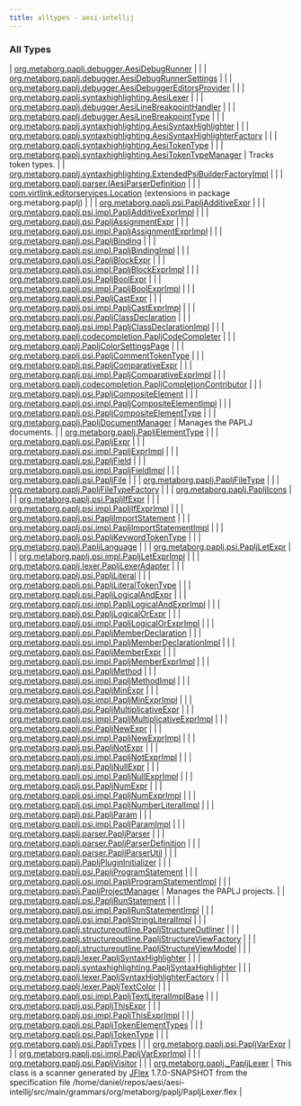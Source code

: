 ```yaml
---
title: alltypes - aesi-intellij
---
```


### All Types

| [org.metaborg.paplj.debugger.AesiDebugRunner](../org.metaborg.paplj.debugger/-aesi-debug-runner/index.html) |  |
| [org.metaborg.paplj.debugger.AesiDebugRunnerSettings](../org.metaborg.paplj.debugger/-aesi-debug-runner-settings/index.html) |  |
| [org.metaborg.paplj.debugger.AesiDebuggerEditorsProvider](../org.metaborg.paplj.debugger/-aesi-debugger-editors-provider/index.html) |  |
| [org.metaborg.paplj.syntaxhighlighting.AesiLexer](../org.metaborg.paplj.syntaxhighlighting/-aesi-lexer/index.html) |  |
| [org.metaborg.paplj.debugger.AesiLineBreakpointHandler](../org.metaborg.paplj.debugger/-aesi-line-breakpoint-handler/index.html) |  |
| [org.metaborg.paplj.debugger.AesiLineBreakpointType](../org.metaborg.paplj.debugger/-aesi-line-breakpoint-type/index.html) |  |
| [org.metaborg.paplj.syntaxhighlighting.AesiSyntaxHighlighter](../org.metaborg.paplj.syntaxhighlighting/-aesi-syntax-highlighter/index.html) |  |
| [org.metaborg.paplj.syntaxhighlighting.AesiSyntaxHighlighterFactory](../org.metaborg.paplj.syntaxhighlighting/-aesi-syntax-highlighter-factory/index.html) |  |
| [org.metaborg.paplj.syntaxhighlighting.AesiTokenType](../org.metaborg.paplj.syntaxhighlighting/-aesi-token-type/index.html) |  |
| [org.metaborg.paplj.syntaxhighlighting.AesiTokenTypeManager](../org.metaborg.paplj.syntaxhighlighting/-aesi-token-type-manager/index.html) | Tracks token types. |
| [org.metaborg.paplj.syntaxhighlighting.ExtendedPsiBuilderFactoryImpl](../org.metaborg.paplj.syntaxhighlighting/-extended-psi-builder-factory-impl/index.html) |  |
| [org.metaborg.paplj.parser.IAesiParserDefinition](../org.metaborg.paplj.parser/-i-aesi-parser-definition/index.html) |  |
| [com.virtlink.editorservices.Location](../org.metaborg.paplj/com.virtlink.editorservices.-location/index.html) (extensions in package org.metaborg.paplj) |  |
| [org.metaborg.paplj.psi.PapljAdditiveExpr](../org.metaborg.paplj.psi/-paplj-additive-expr/index.html) |  |
| [org.metaborg.paplj.psi.impl.PapljAdditiveExprImpl](../org.metaborg.paplj.psi.impl/-paplj-additive-expr-impl/index.html) |  |
| [org.metaborg.paplj.psi.PapljAssignmentExpr](../org.metaborg.paplj.psi/-paplj-assignment-expr/index.html) |  |
| [org.metaborg.paplj.psi.impl.PapljAssignmentExprImpl](../org.metaborg.paplj.psi.impl/-paplj-assignment-expr-impl/index.html) |  |
| [org.metaborg.paplj.psi.PapljBinding](../org.metaborg.paplj.psi/-paplj-binding/index.html) |  |
| [org.metaborg.paplj.psi.impl.PapljBindingImpl](../org.metaborg.paplj.psi.impl/-paplj-binding-impl/index.html) |  |
| [org.metaborg.paplj.psi.PapljBlockExpr](../org.metaborg.paplj.psi/-paplj-block-expr/index.html) |  |
| [org.metaborg.paplj.psi.impl.PapljBlockExprImpl](../org.metaborg.paplj.psi.impl/-paplj-block-expr-impl/index.html) |  |
| [org.metaborg.paplj.psi.PapljBoolExpr](../org.metaborg.paplj.psi/-paplj-bool-expr/index.html) |  |
| [org.metaborg.paplj.psi.impl.PapljBoolExprImpl](../org.metaborg.paplj.psi.impl/-paplj-bool-expr-impl/index.html) |  |
| [org.metaborg.paplj.psi.PapljCastExpr](../org.metaborg.paplj.psi/-paplj-cast-expr/index.html) |  |
| [org.metaborg.paplj.psi.impl.PapljCastExprImpl](../org.metaborg.paplj.psi.impl/-paplj-cast-expr-impl/index.html) |  |
| [org.metaborg.paplj.psi.PapljClassDeclaration](../org.metaborg.paplj.psi/-paplj-class-declaration/index.html) |  |
| [org.metaborg.paplj.psi.impl.PapljClassDeclarationImpl](../org.metaborg.paplj.psi.impl/-paplj-class-declaration-impl/index.html) |  |
| [org.metaborg.paplj.codecompletion.PapljCodeCompleter](../org.metaborg.paplj.codecompletion/-paplj-code-completer/index.html) |  |
| [org.metaborg.paplj.PapljColorSettingsPage](../org.metaborg.paplj/-paplj-color-settings-page/index.html) |  |
| [org.metaborg.paplj.psi.PapljCommentTokenType](../org.metaborg.paplj.psi/-paplj-comment-token-type/index.html) |  |
| [org.metaborg.paplj.psi.PapljComparativeExpr](../org.metaborg.paplj.psi/-paplj-comparative-expr/index.html) |  |
| [org.metaborg.paplj.psi.impl.PapljComparativeExprImpl](../org.metaborg.paplj.psi.impl/-paplj-comparative-expr-impl/index.html) |  |
| [org.metaborg.paplj.codecompletion.PapljCompletionContributor](../org.metaborg.paplj.codecompletion/-paplj-completion-contributor/index.html) |  |
| [org.metaborg.paplj.psi.PapljCompositeElement](../org.metaborg.paplj.psi/-paplj-composite-element.html) |  |
| [org.metaborg.paplj.psi.impl.PapljCompositeElementImpl](../org.metaborg.paplj.psi.impl/-paplj-composite-element-impl/index.html) |  |
| [org.metaborg.paplj.psi.PapljCompositeElementType](../org.metaborg.paplj.psi/-paplj-composite-element-type/index.html) |  |
| [org.metaborg.paplj.PapljDocumentManager](../org.metaborg.paplj/-paplj-document-manager/index.html) | Manages the PAPLJ documents. |
| [org.metaborg.paplj.PapljElementType](../org.metaborg.paplj/-paplj-element-type/index.html) |  |
| [org.metaborg.paplj.psi.PapljExpr](../org.metaborg.paplj.psi/-paplj-expr/index.html) |  |
| [org.metaborg.paplj.psi.impl.PapljExprImpl](../org.metaborg.paplj.psi.impl/-paplj-expr-impl/index.html) |  |
| [org.metaborg.paplj.psi.PapljField](../org.metaborg.paplj.psi/-paplj-field/index.html) |  |
| [org.metaborg.paplj.psi.impl.PapljFieldImpl](../org.metaborg.paplj.psi.impl/-paplj-field-impl/index.html) |  |
| [org.metaborg.paplj.psi.PapljFile](../org.metaborg.paplj.psi/-paplj-file/index.html) |  |
| [org.metaborg.paplj.PapljFileType](../org.metaborg.paplj/-paplj-file-type/index.html) |  |
| [org.metaborg.paplj.PapljFileTypeFactory](../org.metaborg.paplj/-paplj-file-type-factory/index.html) |  |
| [org.metaborg.paplj.PapljIcons](../org.metaborg.paplj/-paplj-icons/index.html) |  |
| [org.metaborg.paplj.psi.PapljIfExpr](../org.metaborg.paplj.psi/-paplj-if-expr/index.html) |  |
| [org.metaborg.paplj.psi.impl.PapljIfExprImpl](../org.metaborg.paplj.psi.impl/-paplj-if-expr-impl/index.html) |  |
| [org.metaborg.paplj.psi.PapljImportStatement](../org.metaborg.paplj.psi/-paplj-import-statement/index.html) |  |
| [org.metaborg.paplj.psi.impl.PapljImportStatementImpl](../org.metaborg.paplj.psi.impl/-paplj-import-statement-impl/index.html) |  |
| [org.metaborg.paplj.psi.PapljKeywordTokenType](../org.metaborg.paplj.psi/-paplj-keyword-token-type/index.html) |  |
| [org.metaborg.paplj.PapljLanguage](../org.metaborg.paplj/-paplj-language.html) |  |
| [org.metaborg.paplj.psi.PapljLetExpr](../org.metaborg.paplj.psi/-paplj-let-expr/index.html) |  |
| [org.metaborg.paplj.psi.impl.PapljLetExprImpl](../org.metaborg.paplj.psi.impl/-paplj-let-expr-impl/index.html) |  |
| [org.metaborg.paplj.lexer.PapljLexerAdapter](../org.metaborg.paplj.lexer/-paplj-lexer-adapter/index.html) |  |
| [org.metaborg.paplj.psi.PapljLiteral](../org.metaborg.paplj.psi/-paplj-literal/index.html) |  |
| [org.metaborg.paplj.psi.PapljLiteralTokenType](../org.metaborg.paplj.psi/-paplj-literal-token-type/index.html) |  |
| [org.metaborg.paplj.psi.PapljLogicalAndExpr](../org.metaborg.paplj.psi/-paplj-logical-and-expr/index.html) |  |
| [org.metaborg.paplj.psi.impl.PapljLogicalAndExprImpl](../org.metaborg.paplj.psi.impl/-paplj-logical-and-expr-impl/index.html) |  |
| [org.metaborg.paplj.psi.PapljLogicalOrExpr](../org.metaborg.paplj.psi/-paplj-logical-or-expr/index.html) |  |
| [org.metaborg.paplj.psi.impl.PapljLogicalOrExprImpl](../org.metaborg.paplj.psi.impl/-paplj-logical-or-expr-impl/index.html) |  |
| [org.metaborg.paplj.psi.PapljMemberDeclaration](../org.metaborg.paplj.psi/-paplj-member-declaration/index.html) |  |
| [org.metaborg.paplj.psi.impl.PapljMemberDeclarationImpl](../org.metaborg.paplj.psi.impl/-paplj-member-declaration-impl/index.html) |  |
| [org.metaborg.paplj.psi.PapljMemberExpr](../org.metaborg.paplj.psi/-paplj-member-expr/index.html) |  |
| [org.metaborg.paplj.psi.impl.PapljMemberExprImpl](../org.metaborg.paplj.psi.impl/-paplj-member-expr-impl/index.html) |  |
| [org.metaborg.paplj.psi.PapljMethod](../org.metaborg.paplj.psi/-paplj-method/index.html) |  |
| [org.metaborg.paplj.psi.impl.PapljMethodImpl](../org.metaborg.paplj.psi.impl/-paplj-method-impl/index.html) |  |
| [org.metaborg.paplj.psi.PapljMinExpr](../org.metaborg.paplj.psi/-paplj-min-expr/index.html) |  |
| [org.metaborg.paplj.psi.impl.PapljMinExprImpl](../org.metaborg.paplj.psi.impl/-paplj-min-expr-impl/index.html) |  |
| [org.metaborg.paplj.psi.PapljMultiplicativeExpr](../org.metaborg.paplj.psi/-paplj-multiplicative-expr/index.html) |  |
| [org.metaborg.paplj.psi.impl.PapljMultiplicativeExprImpl](../org.metaborg.paplj.psi.impl/-paplj-multiplicative-expr-impl/index.html) |  |
| [org.metaborg.paplj.psi.PapljNewExpr](../org.metaborg.paplj.psi/-paplj-new-expr/index.html) |  |
| [org.metaborg.paplj.psi.impl.PapljNewExprImpl](../org.metaborg.paplj.psi.impl/-paplj-new-expr-impl/index.html) |  |
| [org.metaborg.paplj.psi.PapljNotExpr](../org.metaborg.paplj.psi/-paplj-not-expr/index.html) |  |
| [org.metaborg.paplj.psi.impl.PapljNotExprImpl](../org.metaborg.paplj.psi.impl/-paplj-not-expr-impl/index.html) |  |
| [org.metaborg.paplj.psi.PapljNullExpr](../org.metaborg.paplj.psi/-paplj-null-expr/index.html) |  |
| [org.metaborg.paplj.psi.impl.PapljNullExprImpl](../org.metaborg.paplj.psi.impl/-paplj-null-expr-impl/index.html) |  |
| [org.metaborg.paplj.psi.PapljNumExpr](../org.metaborg.paplj.psi/-paplj-num-expr/index.html) |  |
| [org.metaborg.paplj.psi.impl.PapljNumExprImpl](../org.metaborg.paplj.psi.impl/-paplj-num-expr-impl/index.html) |  |
| [org.metaborg.paplj.psi.impl.PapljNumberLiteralImpl](../org.metaborg.paplj.psi.impl/-paplj-number-literal-impl/index.html) |  |
| [org.metaborg.paplj.psi.PapljParam](../org.metaborg.paplj.psi/-paplj-param.html) |  |
| [org.metaborg.paplj.psi.impl.PapljParamImpl](../org.metaborg.paplj.psi.impl/-paplj-param-impl/index.html) |  |
| [org.metaborg.paplj.parser.PapljParser](../org.metaborg.paplj.parser/-paplj-parser/index.html) |  |
| [org.metaborg.paplj.parser.PapljParserDefinition](../org.metaborg.paplj.parser/-paplj-parser-definition/index.html) |  |
| [org.metaborg.paplj.parser.PapljParserUtil](../org.metaborg.paplj.parser/-paplj-parser-util.html) |  |
| [org.metaborg.paplj.PapljPluginInitializer](../org.metaborg.paplj/-paplj-plugin-initializer/index.html) |  |
| [org.metaborg.paplj.psi.PapljProgramStatement](../org.metaborg.paplj.psi/-paplj-program-statement/index.html) |  |
| [org.metaborg.paplj.psi.impl.PapljProgramStatementImpl](../org.metaborg.paplj.psi.impl/-paplj-program-statement-impl/index.html) |  |
| [org.metaborg.paplj.PapljProjectManager](../org.metaborg.paplj/-paplj-project-manager/index.html) | Manages the PAPLJ projects. |
| [org.metaborg.paplj.psi.PapljRunStatement](../org.metaborg.paplj.psi/-paplj-run-statement/index.html) |  |
| [org.metaborg.paplj.psi.impl.PapljRunStatementImpl](../org.metaborg.paplj.psi.impl/-paplj-run-statement-impl/index.html) |  |
| [org.metaborg.paplj.psi.impl.PapljStringLiteralImpl](../org.metaborg.paplj.psi.impl/-paplj-string-literal-impl/index.html) |  |
| [org.metaborg.paplj.structureoutline.PapljStructureOutliner](../org.metaborg.paplj.structureoutline/-paplj-structure-outliner/index.html) |  |
| [org.metaborg.paplj.structureoutline.PapljStructureViewFactory](../org.metaborg.paplj.structureoutline/-paplj-structure-view-factory/index.html) |  |
| [org.metaborg.paplj.structureoutline.PapljStructureViewModel](../org.metaborg.paplj.structureoutline/-paplj-structure-view-model/index.html) |  |
| [org.metaborg.paplj.lexer.PapljSyntaxHighlighter](../org.metaborg.paplj.lexer/-paplj-syntax-highlighter/index.html) |  |
| [org.metaborg.paplj.syntaxhighlighting.PapljSyntaxHighlighter](../org.metaborg.paplj.syntaxhighlighting/-paplj-syntax-highlighter/index.html) |  |
| [org.metaborg.paplj.lexer.PapljSyntaxHighlighterFactory](../org.metaborg.paplj.lexer/-paplj-syntax-highlighter-factory/index.html) |  |
| [org.metaborg.paplj.lexer.PapljTextColor](../org.metaborg.paplj.lexer/-paplj-text-color/index.html) |  |
| [org.metaborg.paplj.psi.impl.PapljTextLiteralImplBase](../org.metaborg.paplj.psi.impl/-paplj-text-literal-impl-base/index.html) |  |
| [org.metaborg.paplj.psi.PapljThisExpr](../org.metaborg.paplj.psi/-paplj-this-expr/index.html) |  |
| [org.metaborg.paplj.psi.impl.PapljThisExprImpl](../org.metaborg.paplj.psi.impl/-paplj-this-expr-impl/index.html) |  |
| [org.metaborg.paplj.psi.PapljTokenElementTypes](../org.metaborg.paplj.psi/-paplj-token-element-types/index.html) |  |
| [org.metaborg.paplj.psi.PapljTokenType](../org.metaborg.paplj.psi/-paplj-token-type/index.html) |  |
| [org.metaborg.paplj.psi.PapljTypes](../org.metaborg.paplj.psi/-paplj-types/index.html) |  |
| [org.metaborg.paplj.psi.PapljVarExpr](../org.metaborg.paplj.psi/-paplj-var-expr/index.html) |  |
| [org.metaborg.paplj.psi.impl.PapljVarExprImpl](../org.metaborg.paplj.psi.impl/-paplj-var-expr-impl/index.html) |  |
| [org.metaborg.paplj.psi.PapljVisitor](../org.metaborg.paplj.psi/-paplj-visitor/index.html) |  |
| [org.metaborg.paplj._PapljLexer](../org.metaborg.paplj/_-paplj-lexer/index.html) | This class is a scanner generated by [JFlex](#) 1.7.0-SNAPSHOT from the specification file /home/daniel/repos/aesi/aesi-intellij/src/main/grammars/org/metaborg/paplj/PapljLexer.flex |

